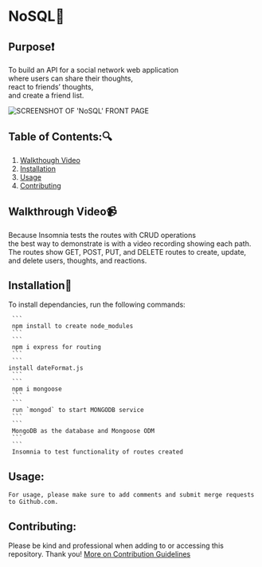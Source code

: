 # NoSQL:leaves:
## Purpose:heavy_exclamation_mark:
To build an API for a social network web application <br>
where users can share their thoughts, <br>
react to friends’ thoughts, <br>
and create a friend list.

![SCREENSHOT OF 'NoSQL' FRONT PAGE]()


   ## Table of Contents::mag:

   1. [ Walkthough Video ](#video)
   2. [ Installation ](#installation)
   3. [ Usage ](#usage)
   4. [ Contributing ](#contributing)

   ## Walkthrough Video:video_camera:
Because Insomnia tests the routes with CRUD operations <br>
the best way to demonstrate is with a video recording showing each path. <br>
The routes show GET, POST, PUT, and DELETE routes to create, update, <br>
and delete users, thoughts, and reactions.


   ## Installation:hammer:

   To install dependancies, run the following commands:

     ```
     npm install to create node_modules
     ```
     ```
     npm i express for routing
     ```
     ```
    install dateFormat.js
     ```
     ```
     npm i mongoose
     ```
     ```
     run `mongod` to start MONGODB service 
     ```
     ```
     MongoDB as the database and Mongoose ODM
     ```
     ```
     Insomnia to test functionality of routes created


   ## Usage:

    For usage, please make sure to add comments and submit merge requests to Github.com.
  

   ## Contributing:
   Please be kind and professional when adding to or accessing this repository. Thank you!
  [More on Contribution Guidelines](https://github.com/verokoles/readme-generator/blob/f57cf6a98bf276960885496059df4b039247c985/contributing.md)
  